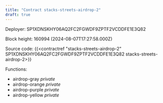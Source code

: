 ```yaml
---
title: "Contract stacks-streets-airdrop-2"
draft: true
---
```

Deployer: SP1XDNSKHY06AQ2FC2FGWDF9ZPTF2VCDDFE1E3Q82


 



Block height: 160994 (2024-08-07T17:27:58.000Z)

Source code: {{<contractref "stacks-streets-airdrop-2" SP1XDNSKHY06AQ2FC2FGWDF9ZPTF2VCDDFE1E3Q82 stacks-streets-airdrop-2>}}

Functions:

* airdrop-gray _private_
* airdrop-orange _private_
* airdrop-purple _private_
* airdrop-yellow _private_
